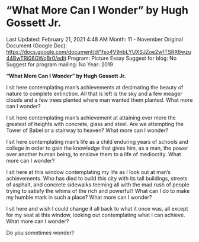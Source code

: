 # “What More Can I Wonder” by Hugh Gossett Jr.

Last Updated: February 21, 2021 4:48 AM
Month: 11 - November
Original Document (Google Doc): https://docs.google.com/document/d/1fso4V9nbLYUXSJZoe2wfTSRX6wzu44BwTRi08GWqBr0/edit
Program: Picture Essay
Suggest for blog: No
Suggest for program mailing: No
Year: 2019

**“What More Can I Wonder” by Hugh Gossett Jr.**

I sit here contemplating man’s achievements at decimating the beauty of nature to complete extinction. All that is left is the sky and a few meager clouds and a few trees planted where man wanted them planted. What more can I wonder?

I sit here contemplating man’s achievement at attaining ever more the greatest of heights with concrete, glass and steel. Are we attempting the Tower of Babel or a stairway to heaven? What more can I wonder?

I sit here contemplating man’s life as a child enduring years of schools and college in order to gain the knowledge that gives him, as a man, the power over another human being, to enslave them to a life of mediocrity. What more can I wonder?

I sit here at this window contemplating my life as I look out at man’s achievements. Who has died to build this city with its tall buildings, streets of asphalt, and concrete sidewalks teeming all with the mad rush of people trying to satisfy the whims of the rich and powerful? What can I do to make my humble mark in such a place? What more can I wonder?

I sit here and wish I could change it all back to what it once was, all except for my seat at this window, looking out contemplating what I can achieve. What more can I wonder?

Do you sometimes wonder?